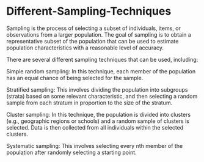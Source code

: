 # Different-Sampling-Techniques
Sampling is the process of selecting a subset of individuals, items, or observations from a larger population. The goal of sampling is to obtain a representative subset of the population that can be used to estimate population characteristics with a reasonable level of accuracy.

There are several different sampling techniques that can be used, including:

Simple random sampling: In this technique, each member of the population has an equal chance of being selected for the sample.

Stratified sampling: This involves dividing the population into subgroups (strata) based on some relevant characteristic, and then selecting a random sample from each stratum in proportion to the size of the stratum.

Cluster sampling: In this technique, the population is divided into clusters (e.g., geographic regions or schools) and a random sample of clusters is selected. Data is then collected from all individuals within the selected clusters.

Systematic sampling: This involves selecting every nth member of the population after randomly selecting a starting point.
